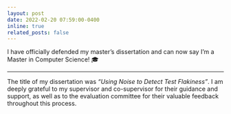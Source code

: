 ```yaml
---
layout: post
date: 2022-02-20 07:59:00-0400
inline: true
related_posts: false
---
```


I have officially defended my master’s dissertation and can now say I’m a Master in Computer Science! 🎓

---

The title of my dissertation was _“Using Noise to Detect Test Flakiness”_. I am deeply grateful to my supervisor and co-supervisor for their guidance and support, as well as to the evaluation committee for their valuable feedback throughout this process.
